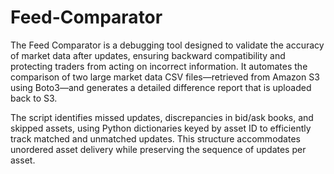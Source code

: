 # Feed-Comparator
The Feed Comparator is a debugging tool designed to validate the accuracy of market data after updates, ensuring backward compatibility and protecting traders from acting on incorrect information. It automates the comparison of two large market data CSV files—retrieved from Amazon S3 using Boto3—and generates a detailed difference report that is uploaded back to S3.

The script identifies missed updates, discrepancies in bid/ask books, and skipped assets, using Python dictionaries keyed by asset ID to efficiently track matched and unmatched updates. This structure accommodates unordered asset delivery while preserving the sequence of updates per asset.
